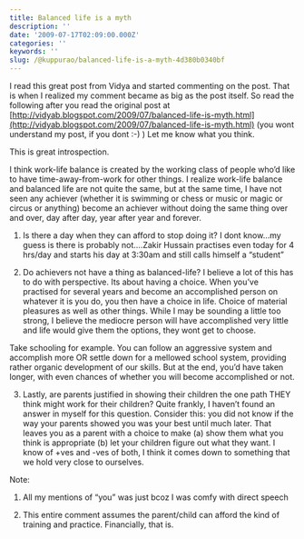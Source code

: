 ```yaml
---
title: Balanced life is a myth
description: ''
date: '2009-07-17T02:09:00.000Z'
categories: ''
keywords: ''
slug: /@kuppurao/balanced-life-is-a-myth-4d380b0340bf
---
```


I read this great post from Vidya and started commenting on the post. That is when I realized my comment became as big as the post itself. So read the following after you read the original post at [http://vidyab.blogspot.com/2009/07/balanced-life-is-myth.html](http://vidyab.blogspot.com/2009/07/balanced-life-is-myth.html) (you wont understand my post, if you dont :-) ) Let me know what you think.

This is great introspection.

I think work-life balance is created by the working class of people who’d like to have time-away-from-work for other things. I realize work-life balance and balanced life are not quite the same, but at the same time, I have not seen any achiever (whether it is swimming or chess or music or magic or circus or anything) become an achiever without doing the same thing over and over, day after day, year after year and forever.

1) Is there a day when they can afford to stop doing it? I dont know…my guess is there is probably not….Zakir Hussain practises even today for 4 hrs/day and starts his day at 3:30am and still calls himself a “student”

2) Do achievers not have a thing as balanced-life? I believe a lot of this has to do with perspective. Its about having a choice. When you’ve practised for several years and become an accomplished person on whatever it is you do, you then have a choice in life. Choice of material pleasures as well as other things. While I may be sounding a little too strong, I believe the mediocre person will have accomplished very little and life would give them the options, they wont get to choose.

Take schooling for example. You can follow an aggressive system and accomplish more OR settle down for a mellowed school system, providing rather organic development of our skills. But at the end, you’d have taken longer, with even chances of whether you will become accomplished or not.

3) Lastly, are parents justified in showing their children the one path THEY think might work for their children? Quite frankly, I haven’t found an answer in myself for this question. Consider this: you did not know if the way your parents showed you was your best until much later. That leaves you as a parent with a choice to make (a) show them what you think is appropriate (b) let your children figure out what they want. I know of +ves and -ves of both, I think it comes down to something that we hold very close to ourselves.

Note:

1) All my mentions of “you” was just bcoz I was comfy with direct speech

2) This entire comment assumes the parent/child can afford the kind of training and practice. Financially, that is.